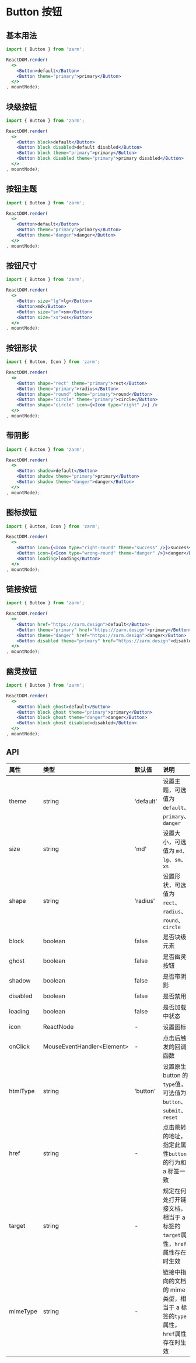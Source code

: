 # Button 按钮



## 基本用法
```jsx
import { Button } from 'zarm';

ReactDOM.render(
  <>
    <Button>default</Button>
    <Button theme="primary">primary</Button>
  </>
, mountNode);
```



## 块级按钮
```jsx
import { Button } from 'zarm';

ReactDOM.render(
  <>
    <Button block>default</Button>
    <Button block disabled>default disabled</Button>
    <Button block theme="primary">primary</Button>
    <Button block disabled theme="primary">primary disabled</Button>
  </>
, mountNode);
```



## 按钮主题
```jsx
import { Button } from 'zarm';

ReactDOM.render(
  <>
    <Button>default</Button>
    <Button theme="primary">primary</Button>
    <Button theme="danger">danger</Button>
  </>
, mountNode);
```



## 按钮尺寸
```jsx
import { Button } from 'zarm';

ReactDOM.render(
  <>
    <Button size="lg">lg</Button>
    <Button>md</Button>
    <Button size="sm">sm</Button>
    <Button size="xs">xs</Button>
  </>
, mountNode);
```



## 按钮形状
```jsx
import { Button, Icon } from 'zarm';

ReactDOM.render(
  <>
    <Button shape="rect" theme="primary">rect</Button>
    <Button theme="primary">radius</Button>
    <Button shape="round" theme="primary">round</Button>
    <Button shape="circle" theme="primary">circle</Button>
    <Button shape="circle" icon={<Icon type="right" />} />
  </>
, mountNode);
```



## 带阴影
```jsx
import { Button } from 'zarm';

ReactDOM.render(
  <>
    <Button shadow>default</Button>
    <Button shadow theme="primary">primary</Button>
    <Button shadow theme="danger">danger</Button>
  </>
, mountNode);
```



## 图标按钮
```jsx
import { Button, Icon } from 'zarm';

ReactDOM.render(
  <>
    <Button icon={<Icon type="right-round" theme="success" />}>success</Button>
    <Button icon={<Icon type="wrong-round" theme="danger" />}>danger</Button>
    <Button loading>loading</Button>
  </>
, mountNode);
```



## 链接按钮
```jsx
import { Button } from 'zarm';

ReactDOM.render(
  <>
    <Button href="https://zarm.design">default</Button>
    <Button theme="primary" href="https://zarm.design">primary</Button>
    <Button theme="danger" href="https://zarm.design">danger</Button>
    <Button disabled theme="primary" href="https://zarm.design">disabled</Button>
  </>
, mountNode);
```



## 幽灵按钮
```jsx
import { Button } from 'zarm';

ReactDOM.render(
  <>
    <Button block ghost>default</Button>
    <Button block ghost theme="primary">primary</Button>
    <Button block ghost theme="danger">danger</Button>
    <Button block ghost disabled>disabled</Button>
  </>
, mountNode);
```



## API

| 属性 | 类型 | 默认值 | 说明 |
| :--- | :--- | :--- | :--- |
| theme | string | 'default' | 设置主题，可选值为 `default`、`primary`、`danger` |
| size | string | 'md' | 设置大小，可选值为 `md`、`lg`、`sm`、`xs` |
| shape | string | 'radius' | 设置形状，可选值为 `rect`、`radius`、`round`、`circle` |
| block | boolean | false | 是否块级元素 |
| ghost | boolean | false | 是否幽灵按钮 |
| shadow | boolean | false | 是否带阴影 |
| disabled | boolean | false | 是否禁用 |
| loading | boolean | false | 是否加载中状态 |
| icon | ReactNode | - | 设置图标 |
| onClick | MouseEventHandler&lt;Element&gt; | - | 点击后触发的回调函数 |
| htmlType | string | 'button' | 设置原生 button 的`type`值，可选值为`button`、`submit`、`reset` |
| href | string | - | 点击跳转的地址，指定此属性`button`的行为和 a 标签一致 |
| target | string | - | 规定在何处打开链接文档，相当于 a 标签的`target`属性，`href`属性存在时生效 |
| mimeType | string | - | 链接中指向的文档的 mime 类型，相当于 a 标签的`type`属性，`href`属性存在时生效 |

